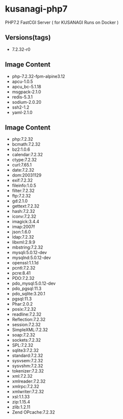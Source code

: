 # kusanagi-php7
PHP7.2 FastCGI Server ( for KUSANAGI Runs on Docker )

## Versions(tags)
- 7.2.32-r0

## Image Content
- php-7.2.32-fpm-alpine3.12
- apcu-1.0.5
- apcu_bc-5.1.18
- msgpack-2.1.0
- redis-5.3.1
- sodium-2.0.20
- ssh2-1.2
- yaml-2.1.0

## Image Content
- php:7.2.32
- bcmath:7.2.32
- bz2:1.0.6
- calendar:7.2.32
- ctype:7.2.32
- curl:7.65.1
- date:7.2.32
- dom:20031129
- exif:7.2.32
- fileinfo:1.0.5
- filter:7.2.32
- ftp:7.2.32
- gd:2.1.0
- gettext:7.2.32
- hash:7.2.32
- iconv:7.2.32
- imagick:3.4.4
- imap:2007f
- json:1.6.0
- ldap:7.2.32
- libxml:2.9.9
- mbstring:7.2.32
- mysqli:5.0.12-dev
- mysqlnd:5.0.12-dev
- openssl:1.1.1d
- pcntl:7.2.32
- pcre:8.41
- PDO:7.2.32
- pdo_mysql:5.0.12-dev
- pdo_pgsql:11.3
- pdo_sqlite:3.20.1
- pgsql:11.3
- Phar:2.0.2
- posix:7.2.32
- readline:7.2.32
- Reflection:7.2.32
- session:7.2.32
- SimpleXML:7.2.32
- soap:7.2.32
- sockets:7.2.32
- SPL:7.2.32
- sqlite3:7.2.32
- standard:7.2.32
- sysvsem:7.2.32
- sysvshm:7.2.32
- tokenizer:7.2.32
- xml:7.2.32
- xmlreader:7.2.32
- xmlrpc:7.2.32
- xmlwriter:7.2.32
- xsl:1.1.33
- zip:1.15.4
- zlib:1.2.11
- Zend OPcache:7.2.32

